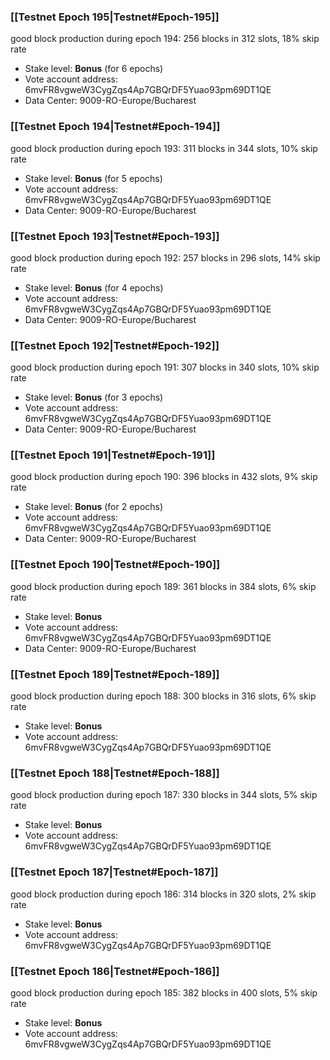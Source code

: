 ### [[Testnet Epoch 195|Testnet#Epoch-195]]
good block production during epoch 194: 256 blocks in 312 slots, 18% skip rate
* Stake level: **Bonus** (for 6 epochs)
* Vote account address: 6mvFR8vgweW3CygZqs4Ap7GBQrDF5Yuao93pm69DT1QE
* Data Center: 9009-RO-Europe/Bucharest
### [[Testnet Epoch 194|Testnet#Epoch-194]]
good block production during epoch 193: 311 blocks in 344 slots, 10% skip rate
* Stake level: **Bonus** (for 5 epochs)
* Vote account address: 6mvFR8vgweW3CygZqs4Ap7GBQrDF5Yuao93pm69DT1QE
* Data Center: 9009-RO-Europe/Bucharest
### [[Testnet Epoch 193|Testnet#Epoch-193]]
good block production during epoch 192: 257 blocks in 296 slots, 14% skip rate
* Stake level: **Bonus** (for 4 epochs)
* Vote account address: 6mvFR8vgweW3CygZqs4Ap7GBQrDF5Yuao93pm69DT1QE
* Data Center: 9009-RO-Europe/Bucharest
### [[Testnet Epoch 192|Testnet#Epoch-192]]
good block production during epoch 191: 307 blocks in 340 slots, 10% skip rate
* Stake level: **Bonus** (for 3 epochs)
* Vote account address: 6mvFR8vgweW3CygZqs4Ap7GBQrDF5Yuao93pm69DT1QE
* Data Center: 9009-RO-Europe/Bucharest
### [[Testnet Epoch 191|Testnet#Epoch-191]]
good block production during epoch 190: 396 blocks in 432 slots, 9% skip rate
* Stake level: **Bonus** (for 2 epochs)
* Vote account address: 6mvFR8vgweW3CygZqs4Ap7GBQrDF5Yuao93pm69DT1QE
* Data Center: 9009-RO-Europe/Bucharest
### [[Testnet Epoch 190|Testnet#Epoch-190]]
good block production during epoch 189: 361 blocks in 384 slots, 6% skip rate
* Stake level: **Bonus**
* Vote account address: 6mvFR8vgweW3CygZqs4Ap7GBQrDF5Yuao93pm69DT1QE
* Data Center: 9009-RO-Europe/Bucharest
### [[Testnet Epoch 189|Testnet#Epoch-189]]
good block production during epoch 188: 300 blocks in 316 slots, 6% skip rate
* Stake level: **Bonus**
* Vote account address: 6mvFR8vgweW3CygZqs4Ap7GBQrDF5Yuao93pm69DT1QE
### [[Testnet Epoch 188|Testnet#Epoch-188]]
good block production during epoch 187: 330 blocks in 344 slots, 5% skip rate
* Stake level: **Bonus**
* Vote account address: 6mvFR8vgweW3CygZqs4Ap7GBQrDF5Yuao93pm69DT1QE
### [[Testnet Epoch 187|Testnet#Epoch-187]]
good block production during epoch 186: 314 blocks in 320 slots, 2% skip rate
* Stake level: **Bonus**
* Vote account address: 6mvFR8vgweW3CygZqs4Ap7GBQrDF5Yuao93pm69DT1QE
### [[Testnet Epoch 186|Testnet#Epoch-186]]
good block production during epoch 185: 382 blocks in 400 slots, 5% skip rate
* Stake level: **Bonus**
* Vote account address: 6mvFR8vgweW3CygZqs4Ap7GBQrDF5Yuao93pm69DT1QE